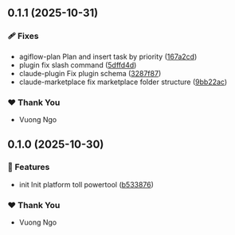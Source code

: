 ## 0.1.1 (2025-10-31)

### 🩹 Fixes

- agiflow-plan Plan and insert task by priority ([167a2cd](https://github.com/AgiFlow/platform-tools/commit/167a2cd))
- plugin fix slash command ([5dffd4d](https://github.com/AgiFlow/platform-tools/commit/5dffd4d))
- claude-plugin Fix plugin schema ([3287f87](https://github.com/AgiFlow/platform-tools/commit/3287f87))
- claude-marketplace fix marketplace folder structure ([9bb22ac](https://github.com/AgiFlow/platform-tools/commit/9bb22ac))

### ❤️ Thank You

- Vuong Ngo

## 0.1.0 (2025-10-30)

### 🚀 Features

- init Init platform toll powertool ([b533876](https://github.com/AgiFlow/platform-tools/commit/b533876))

### ❤️ Thank You

- Vuong Ngo